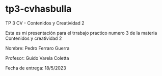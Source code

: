 # tp3-cvhasbulla
TP 3 CV - Contenidos y Creatividad 2

Esta es mi presentación para el trrabajo practico numero 3 de la materia Contenidos y creatividad 2

Nombre: Pedro Ferraro Guerra

Profesor: Guido Varela Coletta

Fecha de entrega: 18/5/2023
